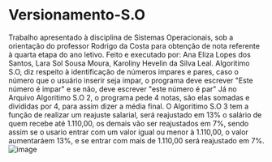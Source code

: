 # Versionamento-S.O
Trabalho apresentado à disciplina de Sistemas Operacionais, sob a orientação do professor Rodrigo da Costa para obtenção de nota referente à quarta etapa do ano letivo.
Feito e executado por: Ana Eliza Lopes dos Santos, Lara Sol Sousa Moura, Karoliny Hevelin da Silva Leal.
Algoritimo S.O, diz respeito à identificação de números impares e pares, caso o número que o usuário inserir seja impar, o programa deve escrever "Este número é impar" e se não, deve escrever "este número é par"
Já no Arquivo Algoritimo S.O 2, o programa pede 4 notas, são elas somadas e divididas por 4, para assim dizer a média final.
O Algoritimo S.O 3 tem a função de realizar um reajuste salarial, será reajustado em 13% o salário de quem recebe até 1.110,00, os demais vão ser reajustados em 7%, sendo assim se o usario entrar com um valor igual ou menor à 1.110,00, o valor aumentaráem 13%, e se entrar com mais de 1.110,00 será reajustado em 7%.
![image](https://user-images.githubusercontent.com/82474712/114632843-da368b80-9c95-11eb-9682-94904e4c4296.png)
